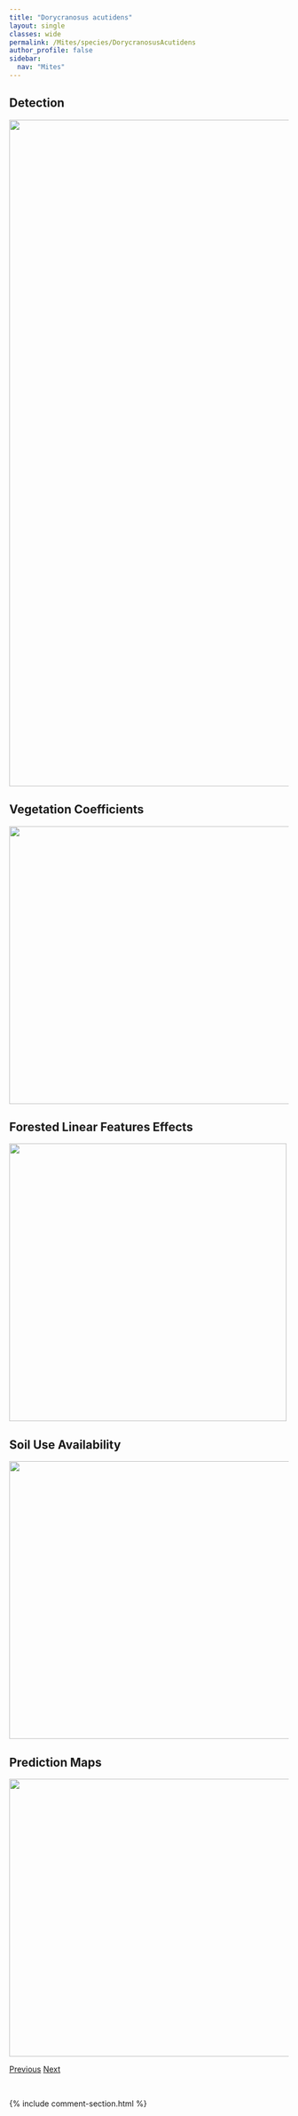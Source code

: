 ```yaml
---
title: "Dorycranosus acutidens"
layout: single
classes: wide
permalink: /Mites/species/DorycranosusAcutidens
author_profile: false
sidebar:
  nav: "Mites"
---
```


<h2>Detection</h2>

<a href="https://drive.google.com/uc?export=view&id=1tEhULl5GCL79oMYIx4yP3dAUu-AyJCVN">
<img src="https://drive.google.com/uc?export=view&id=1tEhULl5GCL79oMYIx4yP3dAUu-AyJCVN" height = "1200" width = "800">
</a>


<h2>Vegetation Coefficients</h2>

<a href="https://drive.google.com/uc?export=view&id=1fGlj_jrigmdahf4GJPc-bP5IoGv6fxdM">
<img src="https://drive.google.com/uc?export=view&id=1fGlj_jrigmdahf4GJPc-bP5IoGv6fxdM" height = "500" width = "1000">
</a>


<h2>Forested Linear Features Effects</h2>

<a href="https://drive.google.com/uc?export=view&id=1QF-YK_p9IfrOU3zBjLCGnpqgSUXeTZIL">
<img src="https://drive.google.com/uc?export=view&id=1QF-YK_p9IfrOU3zBjLCGnpqgSUXeTZIL" height = "500" width = "500">
</a>


<h2>Soil Use Availability</h2>

<a href="https://drive.google.com/uc?export=view&id=1FLDNfmI_HaXFCx7e4Ou8uaehnI4USKx0">
<img src="https://drive.google.com/uc?export=view&id=1FLDNfmI_HaXFCx7e4Ou8uaehnI4USKx0" height = "500" width = "1000">
</a>


<h2>Prediction Maps</h2>

<a href="https://drive.google.com/uc?export=view&id=1eHcJl85Pc72UGIgH_l8wkPEo_45kFKDV">
<img src="https://drive.google.com/uc?export=view&id=1eHcJl85Pc72UGIgH_l8wkPEo_45kFKDV" height = "500" width = "1000">
</a>


<a href="/DevelopmentWebsite/Mites/species/DometorinaPlantivaga" class="pagination--pager" title="Dometorina plantivaga">Previous</a> <a href="/DevelopmentWebsite/Mites/species/DorycranosusParallelus" class="pagination--pager" title="Dorycranosus parallelus">Next</a>

<p>&nbsp;</p>

{% include comment-section.html %}
